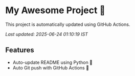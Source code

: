 # My Awesome Project 🚀

This project is automatically updated using GitHub Actions.

_Last updated: 2025-06-24 01:10:19 IST_

## Features
- Auto-update README using Python 🐍
- Auto Git push with GitHub Actions 🤖
